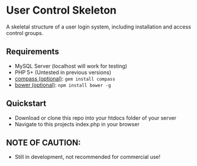 # User Control Skeleton

A skeletal structure of a user login system, including installation and access control groups.

## Requirements

  * MySQL Server (localhost will work for testing)
  * PHP 5+ (Untested in previous versions)
  * [compass (optional)](http://compass-style.org/): `gem install compass`
  * [bower (optional)](http://bower.io): `npm install bower -g`

## Quickstart

  * Download or clone this repo into your htdocs folder of your server
  * Navigate to this projects index.php in your browser
  
## NOTE OF CAUTION:
  * Still in development, not recommended for commercial use!
